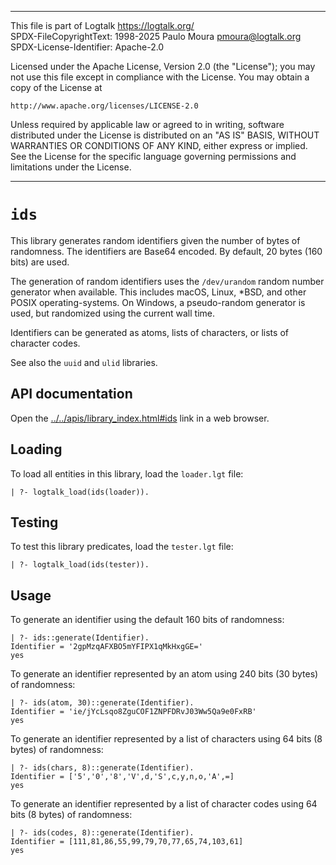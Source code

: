 ________________________________________________________________________

This file is part of Logtalk <https://logtalk.org/>  
SPDX-FileCopyrightText: 1998-2025 Paulo Moura <pmoura@logtalk.org>  
SPDX-License-Identifier: Apache-2.0

Licensed under the Apache License, Version 2.0 (the "License");
you may not use this file except in compliance with the License.
You may obtain a copy of the License at

    http://www.apache.org/licenses/LICENSE-2.0

Unless required by applicable law or agreed to in writing, software
distributed under the License is distributed on an "AS IS" BASIS,
WITHOUT WARRANTIES OR CONDITIONS OF ANY KIND, either express or implied.
See the License for the specific language governing permissions and
limitations under the License.
________________________________________________________________________


`ids`
=====

This library generates random identifiers given the number of bytes of
randomness. The identifiers are Base64 encoded. By default, 20 bytes (160
bits) are used.

The generation of random identifiers uses the `/dev/urandom` random number
generator when available. This includes macOS, Linux, *BSD, and other POSIX
operating-systems. On Windows, a pseudo-random generator is used, but
randomized using the current wall time.

Identifiers can be generated as atoms, lists of characters, or lists of
character codes.

See also the `uuid` and `ulid` libraries.


API documentation
-----------------

Open the [../../apis/library_index.html#ids](../../apis/library_index.html#ids)
link in a web browser.


Loading
-------

To load all entities in this library, load the `loader.lgt` file:

	| ?- logtalk_load(ids(loader)).


Testing
-------

To test this library predicates, load the `tester.lgt` file:

	| ?- logtalk_load(ids(tester)).


Usage
-----

To generate an identifier using the default 160 bits of randomness:

	| ?- ids::generate(Identifier).
	Identifier = '2gpMzqAFXBO5mYFIPX1qMkHxgGE='
	yes

To generate an identifier represented by an atom using 240 bits (30 bytes)
of randomness:

	| ?- ids(atom, 30)::generate(Identifier).
	Identifier = 'ie/jYcLsqo8ZguCOF1ZNPFDRvJ03Ww5Qa9e0FxRB'
	yes

To generate an identifier represented by a list of characters using 64 bits
(8 bytes) of randomness:

	| ?- ids(chars, 8)::generate(Identifier).
	Identifier = ['5','0','8','V',d,'S',c,y,n,o,'A',=]
	yes

To generate an identifier represented by a list of character codes using 64
bits (8 bytes) of randomness:

	| ?- ids(codes, 8)::generate(Identifier).
	Identifier = [111,81,86,55,99,79,70,77,65,74,103,61]
	yes
